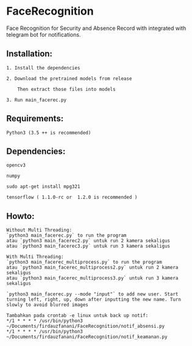 # FaceRecognition
Face Recognition for Security and Absence Record with integrated with telegram bot for notifications.


## Installation:
    1. Install the dependencies

    2. Download the pretrained models from release

        Then extract those files into models

    3. Run main_facerec.py

## Requirements:
    Python3 (3.5 ++ is recommended)

## Dependencies:

    opencv3

    numpy

    sudo apt-get install mpg321

    tensorflow ( 1.1.0-rc or  1.2.0 is recommended )


## Howto:
    Without Multi Threading:
    `python3 main_facerec.py` to run the program
    atau `python3 main_facerec2.py` untuk run 2 kamera sekaligus
    atau `python3 main_facerec3.py` untuk run 3 kamera sekaligus

    With Multi Threading:
    `python3 main_facerec_multiprocess.py` to run the program
    atau `python3 main_facerec_multiprocess2.py` untuk run 2 kamera sekaligus
    atau `python3 main_facerec_multiprocess3.py` untuk run 3 kamera sekaligus

    `python3 main_facerec.py --mode "input"` to add new user. Start turning left, right, up, down after inputting the new name. Turn slowly to avoid blurred images

    Tambahkan pada crontab -e linux untuk back up notif:
    */1 * * * * /usr/bin/python3 ~/Documents/firdauzfanani/FaceRecognition/notif_absensi.py
    */1 * * * * /usr/bin/python3 ~/Documents/firdauzfanani/FaceRecognition/notif_keamanan.py
